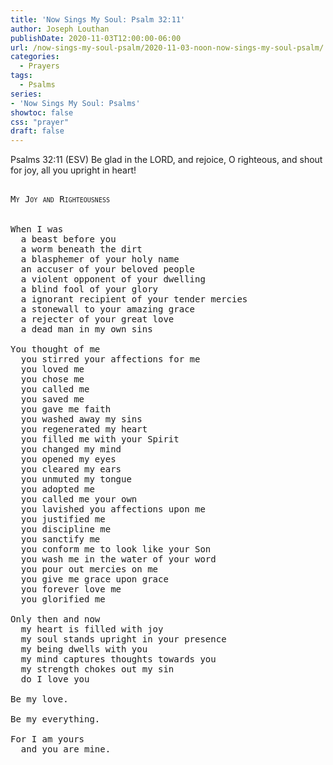 ```yaml
---
title: 'Now Sings My Soul: Psalm 32:11'
author: Joseph Louthan
publishDate: 2020-11-03T12:00:00-06:00
url: /now-sings-my-soul-psalm/2020-11-03-noon-now-sings-my-soul-psalm/
categories:
  - Prayers
tags:
  - Psalms
series:
- 'Now Sings My Soul: Psalms'
showtoc: false
css: "prayer"
draft: false
---
```

Psalms 32:11 (ESV) Be glad in the LORD, and rejoice, O righteous,
and shout for joy, all you upright in heart!
<pre>
<div style="font-variant: small-caps;">
My Joy and Righteousness
</div>
&nbsp;
When I was
  a beast before you
  a worm beneath the dirt
  a blasphemer of your holy name
  an accuser of your beloved people
  a violent opponent of your dwelling
  a blind fool of your glory
  a ignorant recipient of your tender mercies
  a stonewall to your amazing grace
  a rejecter of your great love
  a dead man in my own sins

You thought of me
  you stirred your affections for me
  you loved me
  you chose me
  you called me
  you saved me
  you gave me faith
  you washed away my sins
  you regenerated my heart
  you filled me with your Spirit
  you changed my mind
  you opened my eyes
  you cleared my ears
  you unmuted my tongue
  you adopted me
  you called me your own
  you lavished you affections upon me
  you justified me
  you discipline me
  you sanctify me
  you conform me to look like your Son
  you wash me in the water of your word
  you pour out mercies on me
  you give me grace upon grace
  you forever love me
  you glorified me

Only then and now
  my heart is filled with joy
  my soul stands upright in your presence
  my being dwells with you
  my mind captures thoughts towards you
  my strength chokes out my sin
  do I love you

Be my love.

Be my everything.

For I am yours
  and you are mine.
</pre>